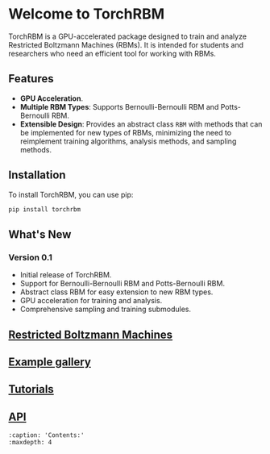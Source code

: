  # Welcome to TorchRBM

TorchRBM is a GPU-accelerated package designed to train and analyze Restricted Boltzmann Machines (RBMs). It is intended for students and researchers who need an efficient tool for working with RBMs.

## Features

- **GPU Acceleration**.
- **Multiple RBM Types**: Supports Bernoulli-Bernoulli RBM and Potts-Bernoulli RBM.
- **Extensible Design**: Provides an abstract class `RBM` with methods that can be implemented for new types of RBMs, minimizing the need to reimplement training algorithms, analysis methods, and sampling methods.


## Installation

To install TorchRBM, you can use pip:

```bash
pip install torchrbm
```

## What's New
### Version 0.1

- Initial release of TorchRBM.
- Support for Bernoulli-Bernoulli RBM and Potts-Bernoulli RBM.
- Abstract class RBM for easy extension to new RBM types.
- GPU acceleration for training and analysis.
- Comprehensive sampling and training submodules.

## [Restricted Boltzmann Machines](rbm.md)

## [Example gallery](auto_examples/index.rst)

## [Tutorials](tutorials.md)

## [API](api.md)



```{toctree}
:caption: 'Contents:'
:maxdepth: 4
```

